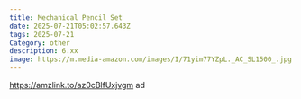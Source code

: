 ```yaml
---
title: Mechanical Pencil Set
date: 2025-07-21T05:02:57.643Z
tags: 2025-07-21
Category: other
description: 6.xx
image: https://m.media-amazon.com/images/I/71yim77YZpL._AC_SL1500_.jpg
---
```

https://amzlink.to/az0cBlfUxjvgm ad